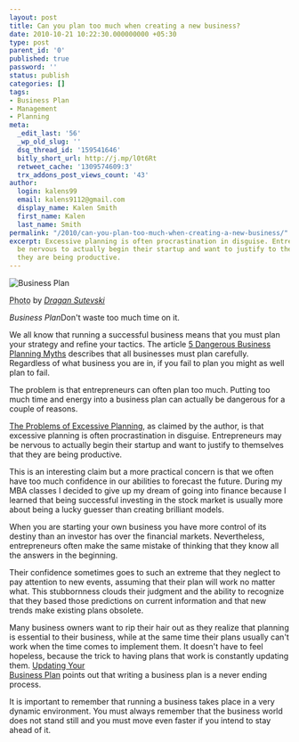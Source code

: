 ```yaml
---
layout: post
title: Can you plan too much when creating a new business?
date: 2010-10-21 10:22:30.000000000 +05:30
type: post
parent_id: '0'
published: true
password: ''
status: publish
categories: []
tags:
- Business Plan
- Management
- Planning
meta:
  _edit_last: '56'
  _wp_old_slug: ''
  dsq_thread_id: '159541646'
  bitly_short_url: http://j.mp/l0t6Rt
  retweet_cache: '1309574609:3'
  trx_addons_post_views_count: '43'
author:
  login: kalens99
  email: kalens9112@gmail.com
  display_name: Kalen Smith
  first_name: Kalen
  last_name: Smith
permalink: "/2010/can-you-plan-too-much-when-creating-a-new-business/"
excerpt: Excessive planning is often procrastination in disguise. Entrepreneurs may
  be nervous to actually begin their startup and want to justify to themselves that
  they are being productive.
---
```

<div class="figure"><img src="/static/2010/10/business-plan.jpg" alt="Business Plan" />
<p class="credit"><abbr class="type" title="Photograph">Photo</abbr> by <cite><a href="http://www.flickr.com/photos/pretpriemac/4578625094/">Dragan Sutevski</a></cite></p>
<p class="caption"><em class="title">Business Plan</em>Don't waste too much time on it.</p>
</div>
<p><!--more--></p>
<p>We all know that running a successful business means that you must plan your strategy and refine your tactics. The article <a href="http://bsng.lithium.com/t5/The-Industry-Word/5-Dangerous-Business-Planning-Myths/ba-p/5781">5 Dangerous Business Planning Myths</a> describes that all businesses must plan carefully. Regardless of what business you are in, if you fail to plan you might as well plan to fail.</p>
<p>The problem is that entrepreneurs can often plan too much. Putting too much time and energy into a business plan can actually be dangerous for a couple of reasons.</p>
<p><a href="http://www.paulstips.com/brainbox/pt/home.nsf/link/31102006-The-problems-of-excessive-planning">The Problems of Excessive Planning</a>, as claimed by the author, is that excessive planning is often procrastination in disguise. Entrepreneurs may be nervous to actually begin their startup and want to justify to themselves that they are being productive.</p>
<p>This is an interesting claim but a more practical concern is that we often have too much confidence in our abilities to forecast the future. During my MBA classes I decided to give up my dream of going into finance because I learned that being successful investing in the stock market is usually more about being a lucky guesser than creating brilliant models.</p>
<p>When you are starting your own business you have more control of its destiny than an investor has over the financial markets. Nevertheless, entrepreneurs often make the same mistake of thinking that they know all the answers in the beginning. </p>
<p>Their confidence sometimes goes to such an extreme that they neglect to pay attention to new events, assuming that their plan will work no matter what. This stubbornness clouds their judgment and the ability to recognize that they based those predictions on current information and that new trends make existing plans obsolete.</p>
<p>Many business owners want to rip their hair out as they realize that planning is essential to their business, while at the same time their plans usually can't work when the time comes to implement them. It doesn't have to feel hopeless, because the trick to having plans that work is constantly updating them. <a href="http://www.entrepreneur.com/startingabusiness/businessplans/businessplancoachtimberry/article159552.html">Updating Your<br />
Business Plan</a> points out that writing a business plan is a never ending process.</p>
<p>It is important to remember that running a business takes place in a very dynamic environment. You must always remember that the business world does not stand still and you must move even faster if you intend to stay ahead of it.</p>
